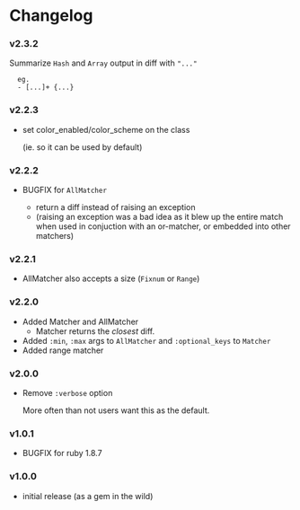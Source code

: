 # Changelog

### v2.3.2

  Summarize `Hash` and `Array` output in diff with `"..."`
```
  eg.
  - [...]+ {...}
```

### v2.2.3

* set color_enabled/color_scheme on the class
  
  (ie. so it can be used by default)

### v2.2.2

* BUGFIX for `AllMatcher`
  
  - return a diff instead of raising an exception
  - (raising an exception was a bad idea as it blew up the entire match
     when used in conjuction with an or-matcher, or embedded into other
     matchers)

### v2.2.1

* AllMatcher also accepts a size (`Fixnum` or `Range`)

### v2.2.0

* Added Matcher and AllMatcher
  - Matcher returns the *closest* diff.
* Added `:min`, `:max` args to `AllMatcher` and `:optional_keys` to `Matcher`
* Added range matcher

### v2.0.0

* Remove `:verbose` option
  
  More often than not users want this as the default.

### v1.0.1

* BUGFIX for ruby 1.8.7

### v1.0.0

* initial release (as a gem in the wild)
